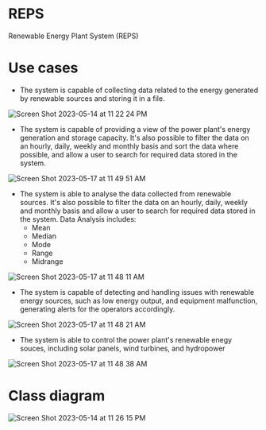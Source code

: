 # REPS
  Renewable Energy Plant System (REPS) 
# Use cases
- The system is capable of collecting data related to the energy generated by renewable sources and storing it in a file. 

![Screen Shot 2023-05-14 at 11 22 24 PM](https://github.com/Pois0nous/REPS/assets/113895096/4b73410b-7232-4114-9b2d-4e8cbfa6b34e)

- The system is capable of providing a view of the power plant's energy generation and storage capacity. It's also possible to filter the data on an hourly, daily, weekly and monthly basis and sort the data where possible, and allow a user to search for required data stored in the system.

![Screen Shot 2023-05-17 at 11 49 51 AM](https://github.com/alexha11/REPS/assets/113895096/e2ef9598-ea97-464f-8ed9-e20675c47ab4)


- The system is able to analyse the data collected from renewable sources. It's also possible to filter the data on an hourly, daily, weekly and monthly basis and allow a user to search for required data stored in the system.
Data Analysis includes:
  - Mean
  - Median
  - Mode
  - Range
  - Midrange

![Screen Shot 2023-05-17 at 11 48 11 AM](https://github.com/alexha11/REPS/assets/113895096/532dfd8c-2a7e-47c4-8f96-ff8a3a3bc732)

  
- The system is capable of detecting and handling issues with renewable energy sources, such as low energy output, and equipment malfunction, generating alerts for the
operators accordingly.

![Screen Shot 2023-05-17 at 11 48 21 AM](https://github.com/alexha11/REPS/assets/113895096/3f999142-3545-41d1-a83a-3f1b88db65e3)

- The system is able to control the power plant's renewable enegy souces, including solar panels, wind turbines, and hydropower

![Screen Shot 2023-05-17 at 11 48 38 AM](https://github.com/alexha11/REPS/assets/113895096/a2b53685-33ad-44c3-bb17-4b06e1e95140)

# Class diagram
![Screen Shot 2023-05-14 at 11 26 15 PM](https://github.com/Pois0nous/REPS/assets/113895096/b275307a-5f2f-4416-8ed7-ddf7383f8e24)

